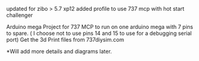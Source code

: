 updated for zibo > 5.7 xp12
added profile to use 737 mcp with hot start challenger

Arduino mega Project for 737 MCP to run on one arduino mega with 7 pins to spare.
( I choose not to use pins 14 and 15 to use for a debugging serial port)
Get the 3d Print files from 737diysim.com




*Will add more details and diagrams later. 
